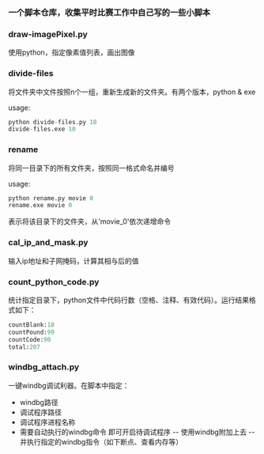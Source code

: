 ### 一个脚本仓库，收集平时比赛工作中自己写的一些小脚本
### draw-imagePixel.py
使用python，指定像素值列表，画出图像
### divide-files
将文件夹中文件按照n个一组，重新生成新的文件夹。有两个版本，python & exe

usage:
```python
python divide-files.py 10
divide-files.exe 10
```

### rename
将同一目录下的所有文件夹，按照同一格式命名并编号

usage:
```python
python rename.py movie 0
rename.exe movie 0
```
表示将该目录下的文件夹，从'movie_0'依次递增命令

### cal_ip_and_mask.py
输入ip地址和子网掩码，计算其相与后的值

### count_python_code.py
统计指定目录下，python文件中代码行数（空格、注释、有效代码）。运行结果格式如下：

```python
countBlank:18
countPound:99
countCode:90
total:207
```
### windbg_attach.py
一键windbg调试利器。在脚本中指定：
 - windbg路径
 - 调试程序路径
 - 调试程序进程名称
 - 需要自动执行的windbg命令
即可开启待调试程序 -- 使用windbg附加上去 -- 并执行指定的windbg指令（如下断点、查看内存等）
